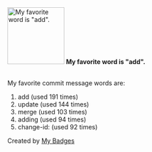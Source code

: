 <img src="https://my-badges.github.io/my-badges/favorite-word.png" alt="My favorite word is &quot;add&quot;." title="My favorite word is &quot;add&quot;." width="128">
<strong>My favorite word is &quot;add&quot;.</strong>
<br><br>

My favorite commit message words are:

1. add (used 191 times)
2. update (used 144 times)
3. merge (used 103 times)
4. adding (used 94 times)
5. change-id: (used 92 times)


Created by <a href="https://github.com/my-badges/my-badges">My Badges</a>